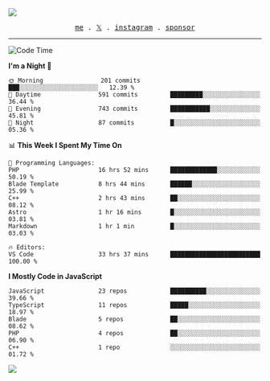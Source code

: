 <img style="bottom: 800px;" src="https://imgur.com/rilHVxA.png"/>
<p align="center">
  <samp>
    <a href="https://fayln.com">me</a> .
    <!-- <a href="https://fayln.com/projects">projects</a> . -->
    <a href="https://go.fayln.com/twitter">𝕏</a> .
    <a href="https://go.fayln.com/instagram">instagram</a> .
<!--     <a href="https://go.fayln.com/polywork">polywork</a> . -->
    <a href="https://github.com/sponsors/faridhnzz">sponsor</a>
  </samp>
</p>

---
<!--START_SECTION:waka-->
![Code Time](http://img.shields.io/badge/Code%20Time-2%2C540%20hrs%2025%20mins-blue)

**I'm a Night 🦉** 

```text
🌞 Morning                201 commits         ███░░░░░░░░░░░░░░░░░░░░░░   12.39 % 
🌆 Daytime                591 commits         █████████░░░░░░░░░░░░░░░░   36.44 % 
🌃 Evening                743 commits         ███████████░░░░░░░░░░░░░░   45.81 % 
🌙 Night                  87 commits          █░░░░░░░░░░░░░░░░░░░░░░░░   05.36 % 
```


📊 **This Week I Spent My Time On** 

```text
💬 Programming Languages: 
PHP                      16 hrs 52 mins      █████████████░░░░░░░░░░░░   50.19 % 
Blade Template           8 hrs 44 mins       ██████░░░░░░░░░░░░░░░░░░░   25.99 % 
C++                      2 hrs 43 mins       ██░░░░░░░░░░░░░░░░░░░░░░░   08.12 % 
Astro                    1 hr 16 mins        █░░░░░░░░░░░░░░░░░░░░░░░░   03.81 % 
Markdown                 1 hr 1 min          █░░░░░░░░░░░░░░░░░░░░░░░░   03.03 % 

🔥 Editors: 
VS Code                  33 hrs 37 mins      █████████████████████████   100.00 % 
```

**I Mostly Code in JavaScript** 

```text
JavaScript               23 repos            ██████████░░░░░░░░░░░░░░░   39.66 % 
TypeScript               11 repos            █████░░░░░░░░░░░░░░░░░░░░   18.97 % 
Blade                    5 repos             ██░░░░░░░░░░░░░░░░░░░░░░░   08.62 % 
PHP                      4 repos             ██░░░░░░░░░░░░░░░░░░░░░░░   06.90 % 
C++                      1 repo              ░░░░░░░░░░░░░░░░░░░░░░░░░   01.72 % 
```




<!--END_SECTION:waka-->

![](https://hit.yhype.me/github/profile?user_id=29797712)

